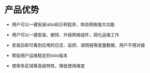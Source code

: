 # 产品优势

- 用户可以一键安装istio和示例程序，体验网格强大功能

- 用户可以一键安装、删除、升级网格组件，简化运维工作

- 安装后即可看到应用的日志、监控、调用链等度量数据，用户不用对接

- 帮助用户运维稳定的Istio版本

- 使用多区域等高级特性，降低使用难度
